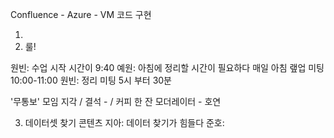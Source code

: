 Confluence - 
Azure - VM 코드 구현

1.
1. 룰! 

원빈: 수업 시작 시간이 9:40
예원: 아침에 정리할 시간이 필요하다
매일 아침 랲업 미팅 10:00-11:00 
원빈: 정리 미팅 5시 부터 30분 

'무통보' 모임 지각 / 결석 - / 커피 한 잔
모더레이터 - 호연

3. 데이터셋 찾기
콘텐츠 
지아: 데이터 찾기가 힘들다
준호: 